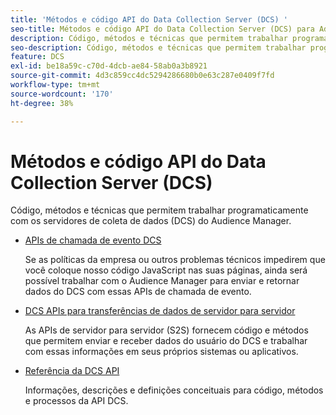 ```yaml
---
title: 'Métodos e código API do Data Collection Server (DCS) '
seo-title: Métodos e código API do Data Collection Server (DCS) para Adobe Audience Manager (AAM)
description: Código, métodos e técnicas que permitem trabalhar programaticamente com os servidores de coleta de dados (DCS) do Audience Manager.
seo-description: Código, métodos e técnicas que permitem trabalhar programaticamente com os servidores de coleta de dados (DCS) do Audience Manager.
feature: DCS
exl-id: be18a59c-c70d-4dcb-ae84-58ab0a3b8921
source-git-commit: 4d3c859cc4dc5294286680b0e63c287e0409f7fd
workflow-type: tm+mt
source-wordcount: '170'
ht-degree: 38%

---
```


# Métodos e código API do Data Collection Server (DCS) 

Código, métodos e técnicas que permitem trabalhar programaticamente com os servidores de coleta de dados (DCS) do Audience Manager.

* [APIs de chamada de evento DCS](/help/using/api/dcs-intro/dcs-event-calls/dcs-event-calls.md)

   Se as políticas da empresa ou outros problemas técnicos impedirem que você coloque nosso código JavaScript nas suas páginas, ainda será possível trabalhar com o Audience Manager para enviar e retornar dados do DCS com essas APIs de chamada de evento.

* [DCS APIs para transferências de dados de servidor para servidor](/help/using/api/dcs-intro/dcs-s2s/dcs-s2s.md)

   As APIs de servidor para servidor (S2S) fornecem código e métodos que permitem enviar e receber dados do usuário do DCS e trabalhar com essas informações em seus próprios sistemas ou aplicativos.

* [Referência da DCS API ](/help/using/api/dcs-intro/dcs-api-reference/dcs-api-methods.md)

   Informações, descrições e definições conceituais para código, métodos e processos da API DCS.
